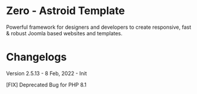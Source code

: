 # Zero - Astroid Template
Powerful framework for designers and developers to create responsive, fast &amp; robust Joomla based websites and templates.

# Changelogs
Version 2.5.13 - 8 Feb, 2022 - Init

[FIX] Deprecated Bug for PHP 8.1
